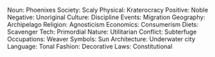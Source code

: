 Noun: Phoenixes
Society: Scaly
Physical: Kraterocracy
Positive: Noble
Negative: Unoriginal
Culture: Discipline
Events: Migration
Geography: Archipelago
Religion: Agnosticism
Economics: Consumerism
Diets: Scavenger
Tech: Primordial
Nature: Utilitarian
Conflict: Subterfuge
Occupations: Weaver
Symbols: Sun
Architecture: Underwater city
Language: Tonal
Fashion: Decorative
Laws: Constitutional